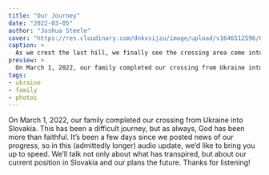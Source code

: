 ```yaml
---
title: "Our Journey"
date: "2022-03-05"
author: "Joshua Steele"
cover: "https://res.cloudinary.com/dnkvsijzu/image/upload/v1646512596/OFReport/2022-03-05-our-journey/crossing-slovakia_mbynz1.jpg"
caption: >
  As we crest the last hill, we finally see the crossing area come into view. What a welcome sight!
preview: >
  On March 1, 2022, our family completed our crossing from Ukraine into Slovakia. This has been a difficult journey, but as always, God has been more than faithful. It’s been a few days since we posted news of our progress, so in this (admittedly longer) audio update, we’d like to bring you up to speed. We’ll talk not only about what has transpired, but about our current position in Slovakia and our plans the future. Thanks for listening!
tags:
- ukraine
- family
- photos
---
```


On March 1, 2022, our family completed our crossing from Ukraine into Slovakia. This has been a difficult journey, but as always, God has been more than faithful. It’s been a few days since we posted news of our progress, so in this (admittedly longer) audio update, we’d like to bring you up to speed. We’ll talk not only about what has transpired, but about our current position in Slovakia and our plans the future. Thanks for listening!

<article-spacer />

<div id="buzzsprout-player-10223818"></div><script src="https://www.buzzsprout.com/1953515/10223818-our-journey.js?container_id=buzzsprout-player-10223818&player=small" type="text/javascript" charset="utf-8"></script>

<article-callout content="Keep scrolling for more photos from our journey to Slovakia!" />

<article-image publicId="OFReport/2022-03-05-our-journey/air-raid-warnings_urhziv" height="768" caption="I hope I never have to see these notifications on my phone again. These warned us to head for the shelter as air-sirens wailed overhead." />

<article-image publicId="OFReport/2022-03-05-our-journey/bomb-shelter_pnqhhg" width="768" caption="After bundling up, we would head over to a nearby parking garage where we would wait usually for about an hour until the all-clear sounded." />

<article-image publicId="OFReport/2022-03-05-our-journey/bohdana-farewell_msfkvc" height="768" caption="Saying goodbye to our dear Bohdana. 😢" />

<article-image publicId="OFReport/2022-03-05-our-journey/cheparas-farewell_ju2lzw" width="768" caption="On our way south through the Carpathians, we stopped to say farewell (for now) to our Ukrainian teammates Serhii and Natallia Chepara." />

<article-image publicId="OFReport/2022-03-05-our-journey/border-line_ldlepo" width="768" caption="It tooks us over 41 hours to get through this line of cars and across the border." />

<article-image publicId="OFReport/2022-03-05-our-journey/moving-up-the-line_renqmq" height="768" caption="So close and yet so far away! 😩" />

<article-image publicId="OFReport/2022-03-05-our-journey/crossing-slovakia-2_vt4tx6" width="768" caption="The actual crossing area on the Slovakian side." />

<article-image publicId="OFReport/2022-03-05-our-journey/van-in-slovakia_iafh4p" width="768" caption="Our beloved yellow van just keeps on going!" />

<article-image publicId="OFReport/2022-03-05-our-journey/lutheran-mission_szywyw" height="768" caption="This Lutheran mission was our first point of arrival in Slovakia." />

<article-image publicId="OFReport/2022-03-05-our-journey/david-car-ride_notpwo" width="768" caption="For David, the best part about day 1 of Slovakia was undoubtedly the red motorized car! 🚗" />

<article-image publicId="OFReport/2022-03-05-our-journey/mountain-view_zpbnxm" width="768" caption="Our view of the Slovakian mountains just outside our back door!" />

<article-image publicId="OFReport/2022-03-05-our-journey/horse-ranch-barn_rwrk9s" width="768" caption="This is a real horse ranch with a serious barn!" />

<article-image publicId="OFReport/2022-03-05-our-journey/lunch-at-ranch-kitchen_g6agxa" width="768" caption="The ranch has a nice little kitchen/cafe which currently serves as our family dining area." />

<article-image publicId="OFReport/2022-03-05-our-journey/mia-on-hay-bale_r1zp9i" height="768" caption="Mia enjoys visiting the horse barn." />

<article-image publicId="OFReport/2022-03-05-our-journey/new-friends-slovakia_acla8a" width="768" caption="Andrej and his wife Sylvia devoted several hours of their day to take us shopping for clothes, new cell phone cards, and a nice Slovakian lunch. We really enjoyed getting to know them!" />
